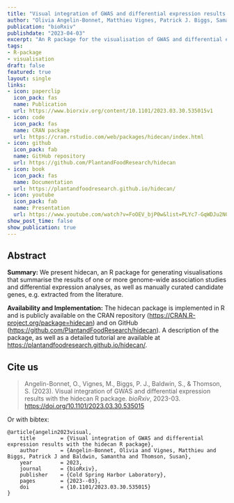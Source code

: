 ```yaml
---
title: "Visual integration of GWAS and differential expression results with the hidecan R package"
author: "Olivia Angelin-Bonnet, Matthieu Vignes, Patrick J. Biggs, Samantha Baldwin, Susan Thomson"
publication: "bioRxiv"
publishdate: "2023-04-03"
excerpt: "An R package for the visualisation of GWAS and differential expression results along with candidate genes of interest."
tags:
- R-package
- visualisation
draft: false
featured: true
layout: single
links:
- icon: paperclip
  icon_pack: fas
  name: Publication
  url: https://www.biorxiv.org/content/10.1101/2023.03.30.535015v1
- icon: code
  icon_pack: fas
  name: CRAN package
  url: https://cran.rstudio.com/web/packages/hidecan/index.html
- icon: github
  icon_pack: fab
  name: GitHub repository
  url: https://github.com/PlantandFoodResearch/hidecan
- icon: book
  icon_pack: fas
  name: Documentation
  url: https://plantandfoodresearch.github.io/hidecan/
- icon: youtube
  icon_pack: fab
  name: Presentation
  url: https://www.youtube.com/watch?v=FoOEV_bjP0w&list=PLYc7-GqWDJu2N09Y--9hej5BfFLjzcLHu&index=3&pp=gAQBiAQB
show_post_time: false
show_publication: true
---
```


## Abstract

**Summary:** We present hidecan, an R package for generating visualisations that summarise the results of one or more genome-wide association studies and differential expression analyses, as well as manually curated candidate genes, e.g. extracted from the literature.

**Availability and Implementation:** The hidecan package is implemented in R and is publicly available on the CRAN repository (https://CRAN.R-project.org/package=hidecan) and on GitHub (https://github.com/PlantandFoodResearch/hidecan). A description of the package, as well as a detailed tutorial are available at https://plantandfoodresearch.github.io/hidecan/.

## Cite us

> Angelin-Bonnet, O., Vignes, M., Biggs, P. J., Baldwin, S., & Thomson, S. (2023). Visual integration of GWAS and differential expression results with the hidecan R package. *bioRxiv*, 2023-03. https://doi.org/10.1101/2023.03.30.535015

Or with bibtex:

```
@article{angelin2023visual,
	title        = {Visual integration of GWAS and differential expression results with the hidecan R package},
	author       = {Angelin-Bonnet, Olivia and Vignes, Matthieu and Biggs, Patrick J and Baldwin, Samantha and Thomson, Susan},
	year         = 2023,
	journal      = {bioRxiv},
	publisher    = {Cold Spring Harbor Laboratory},
	pages        = {2023--03},
	doi          = {10.1101/2023.03.30.535015}
}
```

